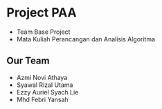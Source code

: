 # Project PAA

* Team Base Project
* Mata Kuliah Perancangan dan Analisis Algoritma

## Our Team

* Azmi Novi Athaya
* Syawal Rizal Utama
* Ezzy Auriel Syach Lie 
* Mhd Febri Yansah
